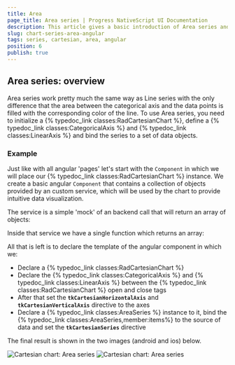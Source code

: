 ```yaml
---
title: Area
page_title: Area series | Progress NativeScript UI Documentation
description: This article gives a basic introduction of Area series and continues with a sample scenario of how Area series are used.
slug: chart-series-area-angular
tags: series, cartesian, area, angular
position: 6
publish: true
---
```


## Area series: overview
Area series work pretty much the same way as Line series with the only difference that the area between the categorical axis and the data points is filled with the corresponding color of the line. To use Area series, you need to initialize a {% typedoc_link classes:RadCartesianChart %}, define a {% typedoc_link classes:CategoricalAxis %} and {% typedoc_link classes:LinearAxis %} and bind the series to a set of data objects.

### Example
Just like with all angular 'pages' let's start with the `Component` in which we will place our {% typedoc_link classes:RadCartesianChart %} instance. We create a basic angular `Component` that contains a collection of objects provided by an custom service, which will be used by the chart to provide intuitive data visualization.

The service is a simple 'mock' of an backend call that will return an array of objects:

<snippet id='chart-angular-data-service'/>

Inside that service we have a single function which returns an array:

<snippet id='chart-angular-categorical-source'/>

<snippet id='chart-angular-country'/>

All that is left is to declare the template of the angular component in which we:

- Declare a {% typedoc_link classes:RadCartesianChart %}
- Declare the {% typedoc_link classes:CategoricalAxis %} and {% typedoc_link classes:LinearAxis %} between the {% typedoc_link classes:RadCartesianChart %} open and close tags
- After that set the **`tkCartesianHorizontalAxis`** and **`tkCartesianVerticalAxis`** directive to the axes
- Declare a {% typedoc_link classes:AreaSeries %} instance to it, bind the {% typedoc_link classes:AreaSeries,member:items%} to the source of data and set the **`tkCartesianSeries`** directive

<snippet id='chart-angular-area-series-component'/>
<snippet id='chart-angular-area-series'/>

The final result is shown in the two images (android and ios) below.

![Cartesian chart: Area series](images/area_series_android.png "Area series on Android.") ![Cartesian chart: Area series](images/area_series_ios.png "Area series on iOS.")
